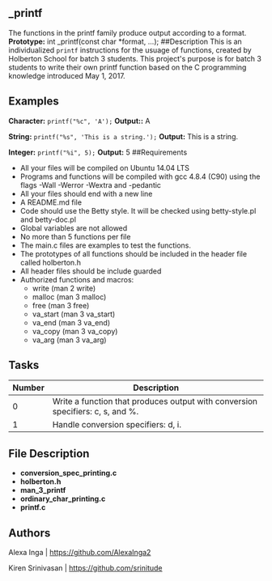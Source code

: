 ## _printf
The functions in the printf family produce output according to a format.
**Prototype:** int _printf(const char *format, ...);
##Description
This is an individualized ```printf``` instructions for the usuage of functions, created by Holberton School for batch 3 students.  This project's purpose is for batch 3 students to  write their own printf function based on the C programming knowledge introduced May 1, 2017.
## Examples
**Character:**  ```
		printf("%c", 'A');
		```
**Output::** A

**String:** ```
	    printf("%s", 'This is a string.');
	    ```
**Output:** This is a string.

**Integer:**  ```
	      printf("%i", 5);
	      ```
**Output:** 5
##Requirements
* All your files will be compiled on Ubuntu 14.04 LTS
* Programs and functions will be compiled with gcc 4.8.4 (C90) using the flags -Wall -Werror -Wextra and -pedantic
* All your files should end with a new line
* A README.md file
* Code should use the Betty style. It will be checked using betty-style.pl and betty-doc.pl
* Global variables are not allowed
* No more than 5 functions per file
* The main.c files are examples to test the functions.
* The prototypes of all functions should be included in the header file called holberton.h
* All header files should be include guarded
* Authorized functions and macros:
  * write (man 2 write)
  * malloc (man 3 malloc)
  * free (man 3 free)
  * va_start (man 3 va_start)
  * va_end (man 3 va_end)
  * va_copy (man 3 va_copy)
  * va_arg (man 3 va_arg)
## Tasks
Number | Description
------ | -----------
0      | Write a function that produces output with conversion specifiers: c, s, and %.
1      | Handle conversion specifiers: d, i.
## File Description
* **conversion_spec_printing.c**
* **holberton.h**
* **man_3_printf**
* **ordinary_char_printing.c**
* **printf.c**
## Authors
Alexa Inga | https://github.com/AlexaInga2

Kiren Srinivasan | https://github.com/srinitude